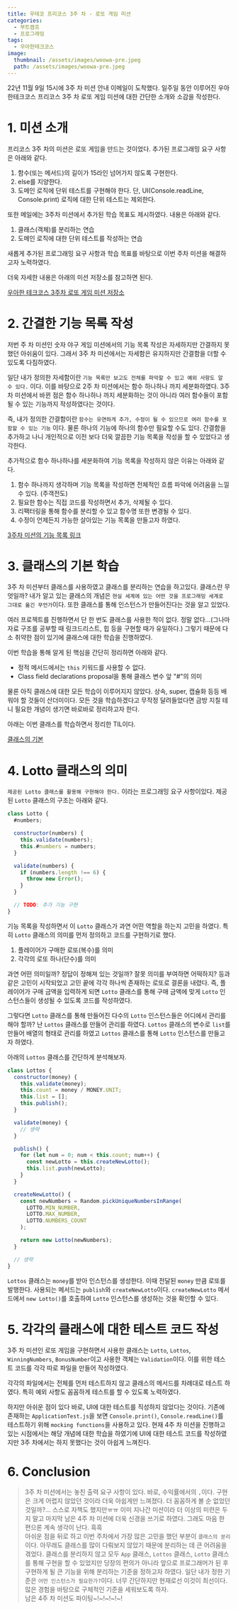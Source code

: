 ```yaml
---
title: 우테코 프리코스 3주 차 - 로또 게임 미션
categories:
  - 부트캠프
  - 프로그래밍
tags:
  - 우아한테크코스
image:
  thumbnail: /assets/images/woowa-pre.jpeg
  path: /assets/images/woowa-pre.jpeg
---
```


22년 11월 9일 15시에 3주 차 미션 안내 이메일이 도착했다. 일주일 동안 이루어진 우아한테크코스 프리코스 3주 차 로또 게임 미션에 대한 간단한 소개와 소감을 작성한다.

# 1. 미션 소개

프리코스 3주 차의 미션은 로또 게임을 만드는 것이었다. 추가된 프로그래밍 요구 사항은 아래와 같다.

1. 함수(또는 메서드)의 길이가 15라인 넘어가지 않도록 구현한다.
2. else를 지양한다.
3. 도메인 로직에 단위 테스트를 구현해야 한다. 단, UI(Console.readLine, Console.print) 로직에 대한 단위 테스트는 제외한다.

또한 메일에는 3주차 미션에서 추가된 학습 목표도 제시하였다. 내용은 아래와 같다.

1. 클래스(객체)를 분리하는 연습
2. 도메인 로직에 대한 단위 테스트를 작성하는 연습

새롭게 추가된 프로그래밍 요구 사항과 학습 목표를 바탕으로 이번 주차 미션을 해결하고자 노력하였다.

더욱 자세한 내용은 아래의 미션 저장소를 참고하면 된다.

[우아한 테크코스 3주차 로또 게임 미션 저장소](https://github.com/woowacourse-precourse/javascript-lotto)

# 2. 간결한 기능 목록 작성

저번 주 차 미션인 숫자 야구 게임 미션에서의 기능 목록 작성은 자세하지만 간결하지 못했던 아쉬움이 있다. 그래서 3주 차 미션에서는 자세함은 유지하지만 간결함을 더할 수 있도록 다짐하였다.

일단 내가 정의한 자세함이란 `기능 목록만 보고도 전체를 파악할 수 있고 예외 사항도 알 수 있다.` 이다. 이를 바탕으로 2주 차 미션에서는 함수 하나하나 까지 세분화하였다. 3주 차 미션에서 바뀐 점은 함수 하나하나 까지 세분화하는 것이 아니라 여러 함수들이 포함 될 수 있는 기능까지 작성하였다는 것이다.

즉, 내가 정의한 간결함이란 `함수는 유연하게 추가, 수정이 될 수 있으므로 여러 함수를 포함할 수 있는 기능` 이다. 물론 하나의 기능에 하나의 함수만 필요할 수도 있다. 간결함을 추가하고 나니 개인적으로 이전 보다 더욱 깔끔한 기능 목록을 작성을 할 수 있었다고 생각한다.

추가적으로 함수 하나하나를 세분화하여 기능 목록을 작성하지 않은 이유는 아래와 같다.

1.  함수 하나까지 생각하며 기능 목록을 작성하면 전체적인 흐름 파악에 어려움을 느낄 수 있다. (주객전도)
2.  필요한 함수는 직접 코드를 작성하면서 추가, 삭제될 수 있다.
3.  리팩터링을 통해 함수를 분리할 수 있고 함수명 또한 변경될 수 있다.
4.  수정이 언제든지 가능한 살아있는 기능 목록을 만들고자 하였다.

[3주차 미션의 기능 목록 링크](https://github.com/nlom0218/javascript-lotto/tree/nlom0218/docs)

# 3. 클래스의 기본 학습

3주 차 미션부터 클래스를 사용하였고 클래스를 분리하는 연습을 하고있다. 클래스란 무엇일까? 내가 알고 있는 클래스의 개념은 `현실 세계에 있는 어떤 것을 프로그래밍 세계로 그대로 옮긴 무언가`이다. 또한 클래스를 통해 인스턴스가 만들어진다는 것을 알고 있었다.

여러 프로젝트를 진행하면서 단 한 번도 클래스를 사용한 적이 없다. 정말 없다...(그나마 자료 구조를 공부할 때 링크드리스트, 힙 등을 구현할 때가 유일하다.) 그렇기 때문에 다소 취약한 점이 있기에 클래스에 대한 학습을 진행하였다.

이번 학습을 통해 알게 된 핵심을 간단히 정리하면 아래와 같다.

- 정적 메서드에서는 `this` 키워드를 사용할 수 없다.
- Class field declarations proposal을 통해 클래스 변수 앞 "#"의 의미

물론 아직 클래스에 대한 모든 학습이 이루어지지 않았다. 상속, super, 캡슐화 등등 배워야 할 것들이 산더미이다. 모든 것을 학습하겠다고 무작정 달려들었다면 금방 지칠 테니 필요한 개념이 생기면 바로바로 정리하고자 한다.

아래는 이번 클래스를 학습하면서 정리한 TIL이다.

[클래스의 기본](https://noah-dev.gitbook.io/til/javascript/class/basicclass)

# 4. Lotto 클래스의 의미

`제공된 Lotto 클래스를 활용해 구현해야 한다.` 이라는 프로그래밍 요구 사항이있다. 제공된 `Lotto` 클래스의 구조는 아래와 같다.

```javascript
class Lotto {
  #numbers;

  constructor(numbers) {
    this.validate(numbers);
    this.#numbers = numbers;
  }

  validate(numbers) {
    if (numbers.length !== 6) {
      throw new Error();
    }
  }

  // TODO: 추가 기능 구현
}
```

기능 목록을 작성하면서 이 `Lotto` 클래스가 과연 어떤 역할을 하는지 고민을 하였다. 특히 `Lotto` 클래스의 의미를 먼저 정의하고 코드를 구현하기로 했다.

1. 플레이어가 구매한 로또(복수)를 의미
2. 각각의 로또 하나(단수)를 의미

과연 어떤 의미일까? 정답이 정해져 있는 것일까? 잘못 의미를 부여하면 어떡하지? 등과 같은 고민이 시작되었고 고민 끝에 각각 하나씩 존재하는 로또로 결론을 내렸다. 즉, 플레이어가 구매 금액을 입력하게 되면 `Lotto` 클래스를 통해 구매 금액에 맞게 `Lotto` 인스턴스들이 생성될 수 있도록 코드를 작성하였다.

그렇다면 `Lotto` 클래스를 통해 만들어진 다수의 `Lotto` 인스턴스들은 어디에서 관리를 해야 할까? 난 `Lottos` 클래스를 만들어 관리를 하였다. `Lottos` 클래스의 변수로 `list`를 만들어 배열의 형태로 관리를 하였고 `Lottos` 클래스를 통해 `Lotto` 인스턴스를 만들고자 하였다.

아래의 `Lottos` 클래스를 간단하게 분석해보자.

```javascript
class Lottos {
  constructor(money) {
    this.validate(money);
    this.count = money / MONEY.UNIT;
    this.list = [];
    this.publish();
  }

  validate(money) {
    // 생략
  }

  publish() {
    for (let num = 0; num < this.count; num++) {
      const newLotto = this.createNewLotto();
      this.list.push(newLotto);
    }
  }

  createNewLotto() {
    const newNumbers = Random.pickUniqueNumbersInRange(
      LOTTO.MIN_NUMBER,
      LOTTO.MAX_NUMBER,
      LOTTO.NUMBERS_COUNT
    );

    return new Lotto(newNumbers);
  }

  // 생략
}
```

`Lottos` 클래스는 `money`를 받아 인스턴스를 생성한다. 이때 전달된 `money` 만큼 로또를 발행한다. 사용되는 메서드는 `publish`와 `createNewLotto`이다. `createNewLotto` 메서드에서 `new Lotto()`를 호출하여 `Lotto` 인스턴스를 생성하는 것을 확인할 수 있다.

# 5. 각각의 클래스에 대한 테스트 코드 작성

3주 차 미션인 로또 게임을 구현하면서 사용한 클래스는 `Lotto`, `Lottos`, `WinningNumbers`, `BonusNumber`이고 사용한 객체는 `Validation`이다. 이를 위한 테스트 코드를 각각 따로 파일을 만들어 작성하였다.

각각의 파일에서는 전체를 먼저 테스트하지 않고 클래스의 메서드를 차례대로 테스트 하였다. 특히 예외 사항도 꼼꼼하게 테스트를 할 수 있도록 노력하였다.

하지만 아쉬운 점이 있다 바로, UI에 대한 테스트를 직성하지 않았다는 것이다. 기존에 존재하는 `ApplicationTest.js`을 보면 `Console.print()`, `Console.readLine()`를 테스트하기 위해 `mocking functions`을 사용하고 있다. 현재 4주 차 미션을 진행하고 있는 시점에서는 해당 개념에 대한 학습을 하였기에 UI에 대한 테스트 코드를 작성하였지만 3주 차에서는 하지 못했다는 것이 아쉽게 느껴진다.

# 6. Conclusion

> 3주 차 미션에서는 놓친 출력 요구 사항이 있다. 바로, 수익률에서의 `,`이다. 구현은 크게 어렵지 않았던 것이라 더욱 아쉽게만 느껴졌다. 더 꼼꼼하게 볼 순 없었던 것일까?... 스스로 자책도 했지만ㅠㅠ 이미 지나간 미션이라 더 이상의 미련은 두지 말고 마지막 남은 4주 차 미션에 더욱 신경을 쓰기로 하였다. 그래도 마음 한 편으론 계속 생각이 난다. 흑흑  
> 아쉬운 점을 뒤로 하고 이번 주차에서 가장 많은 고민을 했던 부분이 `클래스의 분리`이다. 아무래도 클래스를 많이 다뤄보지 않았기 때문에 분리하는 데 큰 어려움을 겪었다. 클래스를 분리하지 않고 모두 `App` 클래스, `Lottos` 클래스, `Lotto` 클래스를 통해 구현을 할 수 있었지만 당장의 편의가 아니라 앞으로 프로그래머가 된 후 구현하게 될 큰 기능을 위해 분리하는 기준을 정하고자 하였다. 일단 내가 정한 기준은 `어떤 인스턴스가 필요한가?`이다. 너무 간단하지만 현재로선 이것이 최선이다. 많은 경험을 바탕으로 구체적인 기준을 세워보도록 하자.  
> 남은 4주 차 미션도 파이팅~!~!~!~!~!
